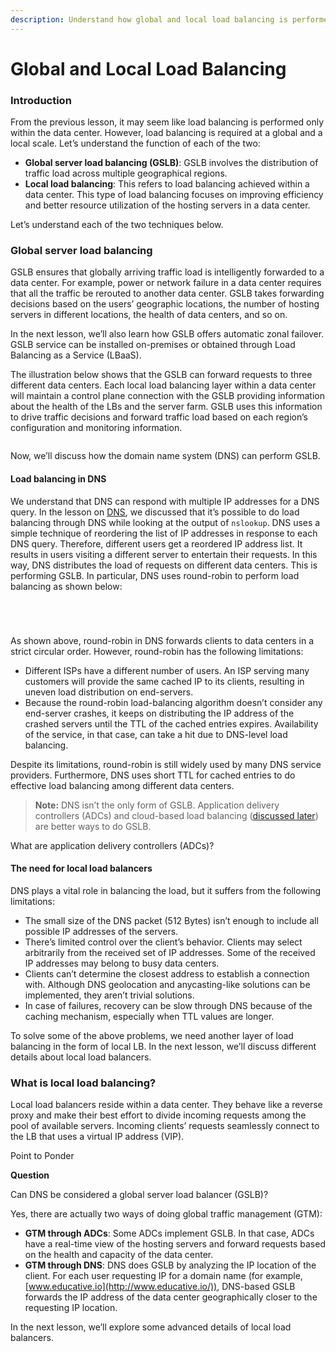 ```yaml
---
description: Understand how global and local load balancing is performed.
---
```


# Global and Local Load Balancing

### Introduction <a href="#introduction" id="introduction"></a>

From the previous lesson, it may seem like load balancing is performed only within the data center. However, load balancing is required at a global and a local scale. Let’s understand the function of each of the two:

* **Global server load balancing (GSLB)**: GSLB involves the distribution of traffic load across multiple geographical regions.
* **Local load balancing**: This refers to load balancing achieved within a data center. This type of load balancing focuses on improving efficiency and better resource utilization of the hosting servers in a data center.

Let’s understand each of the two techniques below.

### Global server load balancing <a href="#global-server-load-balancing" id="global-server-load-balancing"></a>

GSLB ensures that globally arriving traffic load is intelligently forwarded to a data center. For example, power or network failure in a data center requires that all the traffic be rerouted to another data center. GSLB takes forwarding decisions based on the users’ geographic locations, the number of hosting servers in different locations, the health of data centers, and so on.

In the next lesson, we’ll also learn how GSLB offers automatic zonal failover. GSLB service can be installed on-premises or obtained through Load Balancing as a Service (LBaaS).

The illustration below shows that the GSLB can forward requests to three different data centers. Each local load balancing layer within a data center will maintain a control plane connection with the GSLB providing information about the health of the LBs and the server farm. GSLB uses this information to drive traffic decisions and forward traffic load based on each region’s configuration and monitoring information.

<figure><img src="https://kuweiguge.github.io/Grokking-Modern-System-Design-Interview-Gitbook/assets/Screenshot 2023-08-21 at 2.03.19 AM.png" alt=""><figcaption></figcaption></figure>

Now, we’ll discuss how the domain name system (DNS) can perform GSLB.

#### Load balancing in DNS <a href="#load-balancing-in-dns" id="load-balancing-in-dns"></a>

We understand that DNS can respond with multiple IP addresses for a DNS query. In the lesson on [DNS](https://www.educative.io/collection/page/10370001/4941429335392256/5728619204182016), we discussed that it’s possible to do load balancing through DNS while looking at the output of `nslookup`. DNS uses a simple technique of reordering the list of IP addresses in response to each DNS query. Therefore, different users get a reordered IP address list. It results in users visiting a different server to entertain their requests. In this way, DNS distributes the load of requests on different data centers. This is performing GSLB. In particular, DNS uses round-robin to perform load balancing as shown below:

<figure><img src="https://kuweiguge.github.io/Grokking-Modern-System-Design-Interview-Gitbook/assets/Screenshot 2023-08-21 at 2.06.19 AM.png" alt=""><figcaption></figcaption></figure>

<figure><img src="https://kuweiguge.github.io/Grokking-Modern-System-Design-Interview-Gitbook/assets/Screenshot 2023-08-21 at 2.05.57 AM.png" alt=""><figcaption></figcaption></figure>

<figure><img src="https://kuweiguge.github.io/Grokking-Modern-System-Design-Interview-Gitbook/assets/Screenshot 2023-08-21 at 2.05.37 AM.png" alt=""><figcaption></figcaption></figure>

<figure><img src="https://kuweiguge.github.io/Grokking-Modern-System-Design-Interview-Gitbook/assets/Screenshot 2023-08-21 at 2.04.29 AM.png" alt=""><figcaption></figcaption></figure>

As shown above, round-robin in DNS forwards clients to data centers in a strict circular order. However, round-robin has the following limitations:

* Different ISPs have a different number of users. An ISP serving many customers will provide the same cached IP to its clients, resulting in uneven load distribution on end-servers.
* Because the round-robin load-balancing algorithm doesn’t consider any end-server crashes, it keeps on distributing the IP address of the crashed servers until the TTL of the cached entries expires. Availability of the service, in that case, can take a hit due to DNS-level load balancing.

Despite its limitations, round-robin is still widely used by many DNS service providers. Furthermore, DNS uses short TTL for cached entries to do effective load balancing among different data centers.

> **Note:** DNS isn’t the only form of GSLB. Application delivery controllers (ADCs) and cloud-based load balancing ([discussed later](https://www.educative.io/collection/page/10370001/4941429335392256/6596709789990912#Implementation-of-load-balancers)) are better ways to do GSLB.

What are application delivery controllers (ADCs)?

#### The need for local load balancers <a href="#the-need-for-local-load-balancers" id="the-need-for-local-load-balancers"></a>

DNS plays a vital role in balancing the load, but it suffers from the following limitations:

* The small size of the DNS packet (512 Bytes) isn’t enough to include all possible IP addresses of the servers.
* There’s limited control over the client’s behavior. Clients may select arbitrarily from the received set of IP addresses. Some of the received IP addresses may belong to busy data centers.
* Clients can’t determine the closest address to establish a connection with. Although DNS geolocation and anycasting-like solutions can be implemented, they aren’t trivial solutions.
* In case of failures, recovery can be slow through DNS because of the caching mechanism, especially when TTL values are longer.

To solve some of the above problems, we need another layer of load balancing in the form of local LB. In the next lesson, we’ll discuss different details about local load balancers.

### What is local load balancing? <a href="#what-is-local-load-balancing" id="what-is-local-load-balancing"></a>

Local load balancers reside within a data center. They behave like a reverse proxy and make their best effort to divide incoming requests among the pool of available servers. Incoming clients’ requests seamlessly connect to the LB that uses a virtual IP address (VIP).

Point to Ponder

**Question**

Can DNS be considered a global server load balancer (GSLB)?

Yes, there are actually two ways of doing global traffic management (GTM):

* **GTM through ADCs**: Some ADCs implement GSLB. In that case, ADCs have a real-time view of the hosting servers and forward requests based on the health and capacity of the data center.
* **GTM through DNS**: DNS does GSLB by analyzing the IP location of the client. For each user requesting IP for a domain name (for example, [www.educative.io](http://www.educative.io/)), DNS-based GSLB forwards the IP address of the data center geographically closer to the requesting IP location.

In the next lesson, we’ll explore some advanced details of local load balancers.
